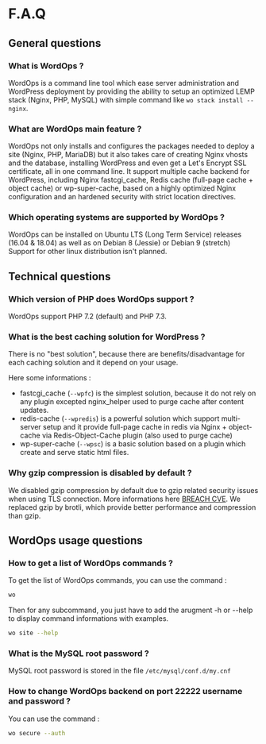 # F.A.Q

## General questions

### What is WordOps ?

WordOps is a command line tool which ease server administration and WordPress deployment by providing the ability to setup an optimized LEMP stack (Nginx, PHP, MySQL) with simple command like `wo stack install --nginx`.

### What are WordOps main feature ?

WordOps not only installs and configures the packages needed to deploy a site (Nginx, PHP, MariaDB) but it also takes care of creating Nginx vhosts and the database, installing WordPress and even get a Let's Encrypt SSL certificate, all in one command line.
It support multiple cache backend for WordPress, including Nginx fastcgi_cache, Redis cache (full-page cache + object cache) or wp-super-cache, based on a highly optimized Nginx configuration and an hardened security with strict location directives.

### Which operating systems are supported by WordOps ?

WordOps can be installed on Ubuntu LTS (Long Term Service) releases (16.04 & 18.04) as well as on Debian 8 (Jessie) or Debian 9 (stretch)
Support for other linux distribution isn't planned.

## Technical questions

### Which version of PHP does WordOps support ?

WordOps support PHP 7.2 (default) and PHP 7.3.

### What is the best caching solution for WordPress ?

There is no "best solution", because there are benefits/disadvantage for each caching solution and it depend on your usage.

Here some informations :

- fastcgi_cache (`--wpfc`) is the simplest solution, because it do not rely on any plugin excepted nginx_helper used to purge cache after content updates.
- redis-cache (`--wpredis`) is a powerful solution which support multi-server setup and it provide full-page cache in redis via Nginx + object-cache via Redis-Object-Cache plugin (also used to purge cache)
- wp-super-cache (`--wpsc`) is a basic solution based on a plugin which create and serve static html files.

### Why gzip compression is disabled by default ?

We disabled gzip compression by default due to gzip related security issues when using TLS connection. More informations here [BREACH CVE](https://en.wikipedia.org/wiki/BREACH). We replaced gzip by brotli, which provide better performance and compression than gzip.


## WordOps usage questions

### How to get a list of WordOps commands ?

To get the list of WordOps commands, you can use the command :

```bash
wo
```

Then for any subcommand, you just have to add the arugment -h or --help to display command informations with examples.

```bash
wo site --help
```

### What is the MySQL root password ?

MySQL root password is stored in the file `/etc/mysql/conf.d/my.cnf`

### How to change WordOps backend on port 22222 username and password ?

You can use the command :

```bash
wo secure --auth
```